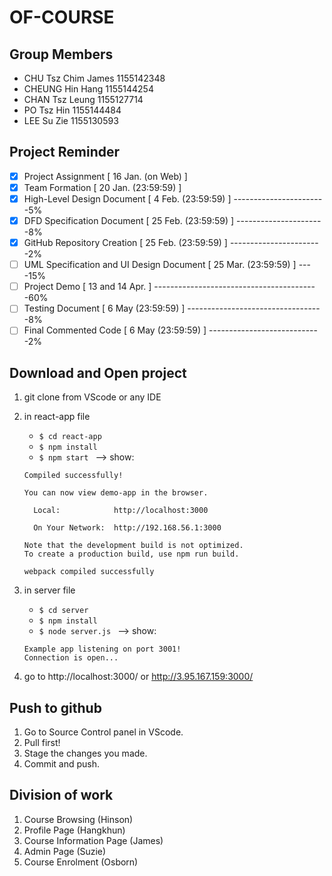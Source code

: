 # OF-COURSE

## Group Members
* CHU Tsz Chim James 1155142348
* CHEUNG Hin Hang 1155144254
* CHAN Tsz Leung 1155127714
* PO Tsz Hin 1155144484
* LEE Su Zie 1155130593

## Project Reminder
- [x] Project Assignment [ 16 Jan. (on Web) ] 
- [x] Team Formation [ 20 Jan. (23:59:59) ] 
- [x] High-Level Design Document [ 4 Feb. (23:59:59) ] -----------------------5%
- [x] DFD Specification Document [ 25 Feb. (23:59:59) ] ----------------------8%
- [x] GitHub Repository Creation [ 25 Feb. (23:59:59) ] -----------------------2%
- [ ] UML Specification and UI Design Document [ 25 Mar. (23:59:59) ] ----15%
- [ ] Project Demo [ 13 and 14 Apr. ] -----------------------------------------60%
- [ ] Testing Document [ 6 May (23:59:59) ] ----------------------------------8%
- [ ] Final Commented Code  [ 6 May (23:59:59) ] ----------------------------2%

## Download and Open project
1. git clone from VScode or any IDE
2. in react-app file
   * ```$ cd react-app ```
   * ```$ npm install ```
   * ```$ npm start ```
   --> show:
   ```
   Compiled successfully!

   You can now view demo-app in the browser.

     Local:            http://localhost:3000

     On Your Network:  http://192.168.56.1:3000

   Note that the development build is not optimized.
   To create a production build, use npm run build.

   webpack compiled successfully
   ```

3. in server file
   * ```$ cd server ``` 
   * ```$ npm install ``` 
   * ```$ node server.js ``` 
   --> show:
   
   ``` 
   Example app listening on port 3001!
   Connection is open...
   ```
4. go to http://localhost:3000/ or http://3.95.167.159:3000/

## Push to github
1. Go to Source Control panel in VScode.
2. Pull first!
3. Stage the changes you made.
4. Commit and push.

## Division of work
1. Course Browsing (Hinson)
2. Profile Page (Hangkhun)
3. Course Information Page (James)
4. Admin Page (Suzie)
5. Course Enrolment (Osborn)